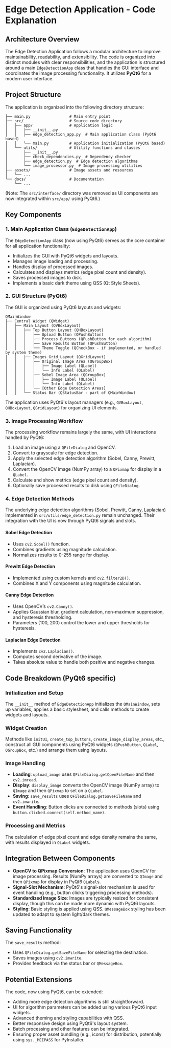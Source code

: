 <!-- filepath: /home/renhoshizora/Learning/ImageProcessing/docs/CODE_EXPLANATION.md -->

# Edge Detection Application - Code Explanation

## Architecture Overview

The Edge Detection Application follows a modular architecture to improve maintainability, readability, and extensibility. The code is organized into distinct modules with clear responsibilities, and the application is structured around a main `EdgeDetectionApp` class that handles the GUI interface and coordinates the image processing functionality. It utilizes **PyQt6** for a modern user interface.

## Project Structure

The application is organized into the following directory structure:

```text
├── main.py                 # Main entry point
├── src/                    # Source code directory
│   ├── app/                # Application logic
│   │   ├── __init__.py
│   │   ├── edge_detection_app.py  # Main application class (PyQt6 based)
│   │   └── main.py         # Application initialization (PyQt6 based)
│   └── utils/              # Utility functions and classes
│       ├── __init__.py
│       ├── check_dependencies.py  # Dependency checker
│       ├── edge_detection.py  # Edge detection algorithms
│       └── image_processor.py  # Image processing utilities
├── assets/                 # Image assets and resources
│   └── ...
└── docs/                   # Documentation
    └── ...
```

(Note: The `src/interface/` directory was removed as UI components are now integrated within `src/app/` using PyQt6.)

## Key Components

### 1. Main Application Class (`EdgeDetectionApp`)

The `EdgeDetectionApp` class (now using PyQt6) serves as the core container for all application functionality:

- Initializes the GUI with PyQt6 widgets and layouts.
- Manages image loading and processing.
- Handles display of processed images.
- Calculates and displays metrics (edge pixel count and density).
- Saves processed images to disk.
- Implements a basic dark theme using QSS (Qt Style Sheets).

### 2. GUI Structure (PyQt6)

The GUI is organized using PyQt6 layouts and widgets:

```text
QMainWindow
├── Central Widget (QWidget)
│   ├── Main Layout (QVBoxLayout)
│   │   ├── Top Button Layout (QHBoxLayout)
│   │   │   ├── Upload Button (QPushButton)
│   │   │   ├── Process Buttons (QPushButton for each algorithm)
│   │   │   ├── Save Results Button (QPushButton)
│   │   │   └── Theme Toggle (QCheckBox - if implemented, or handled by system theme)
│   │   ├── Images Grid Layout (QGridLayout)
│   │   │   ├── Original Image Area (QGroupBox)
│   │   │   │   ├── Image Label (QLabel)
│   │   │   │   └── Info Label (QLabel)
│   │   │   ├── Sobel Image Area (QGroupBox)
│   │   │   │   ├── Image Label (QLabel)
│   │   │   │   └── Info Label (QLabel)
│   │   │   └── [Other Edge Detection Areas]
│   │   └── Status Bar (QStatusBar - part of QMainWindow)
```

The application uses PyQt6's layout managers (e.g., `QVBoxLayout`, `QHBoxLayout`, `QGridLayout`) for organizing UI elements.

### 3. Image Processing Workflow

The processing workflow remains largely the same, with UI interactions handled by PyQt6:

1. Load an image using a `QFileDialog` and OpenCV.
2. Convert to grayscale for edge detection.
3. Apply the selected edge detection algorithm (Sobel, Canny, Prewitt, Laplacian).
4. Convert the OpenCV image (NumPy array) to a `QPixmap` for display in a `QLabel`.
5. Calculate and show metrics (edge pixel count and density).
6. Optionally save processed results to disk using `QFileDialog`.

### 4. Edge Detection Methods

The underlying edge detection algorithms (Sobel, Prewitt, Canny, Laplacian) implemented in `src/utils/edge_detection.py` remain unchanged. Their integration with the UI is now through PyQt6 signals and slots.

#### Sobel Edge Detection

- Uses `cv2.Sobel()` function.
- Combines gradients using magnitude calculation.
- Normalizes results to 0-255 range for display.

#### Prewitt Edge Detection

- Implemented using custom kernels and `cv2.filter2D()`.
- Combines X and Y components using magnitude calculation.

#### Canny Edge Detection

- Uses OpenCV’s `cv2.Canny()`.
- Applies Gaussian blur, gradient calculation, non-maximum suppression, and hysteresis thresholding.
- Parameters (100, 200) control the lower and upper thresholds for hysteresis.

#### Laplacian Edge Detection

- Implements `cv2.Laplacian()`.
- Computes second derivative of the image.
- Takes absolute value to handle both positive and negative changes.

## Code Breakdown (PyQt6 specific)

### Initialization and Setup

The `__init__` method of `EdgeDetectionApp` initializes the `QMainWindow`, sets up variables, applies a basic stylesheet, and calls methods to create widgets and layouts.

### Widget Creation

Methods like `initUI`, `create_top_buttons`, `create_image_display_areas`, etc., construct all GUI components using PyQt6 widgets (`QPushButton`, `QLabel`, `QGroupBox`, etc.) and arrange them using layouts.

### Image Handling

- **Loading**: `upload_image` uses `QFileDialog.getOpenFileName` and then `cv2.imread`.
- **Display**: `display_image` converts the OpenCV image (NumPy array) to `QImage` and then `QPixmap` to set on a `QLabel`.
- **Saving**: `save_results` uses `QFileDialog.getSaveFileName` and `cv2.imwrite`.
- **Event Handling**: Button clicks are connected to methods (slots) using `button.clicked.connect(self.method_name)`.

### Processing and Metrics

The calculation of edge pixel count and edge density remains the same, with results displayed in `QLabel` widgets.

## Integration Between Components

- **OpenCV to QPixmap Conversion**: The application uses OpenCV for image processing. Results (NumPy arrays) are converted to `QImage` and then `QPixmap` for display in PyQt6 `QLabel`s.
- **Signal-Slot Mechanism**: PyQt6's signal-slot mechanism is used for event handling (e.g., button clicks triggering processing methods).
- **Standardized Image Size**: Images are typically resized for consistent display, though this can be made more dynamic with PyQt6 layouts.
- **Styling**: Basic styling is applied using QSS. `QMessageBox` styling has been updated to adapt to system light/dark themes.

## Saving Functionality

The `save_results` method:

- Uses `QFileDialog.getSaveFileName` for selecting the destination.
- Saves images using `cv2.imwrite`.
- Provides feedback via the status bar or `QMessageBox`.

## Potential Extensions

The code, now using PyQt6, can be extended:

- Adding more edge detection algorithms is still straightforward.
- UI for algorithm parameters can be added using various PyQt6 input widgets.
- Advanced theming and styling capabilities with QSS.
- Better responsive design using PyQt6's layout system.
- Batch processing and other features can be integrated.
- Ensuring proper asset bundling (e.g., icons) for distribution, potentially using `sys._MEIPASS` for PyInstaller.

